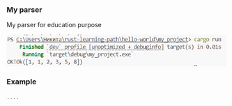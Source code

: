 ### My parser

My parser for education purpose 

![alt text](\assets\image.png)

### Example

```rust
....
```
